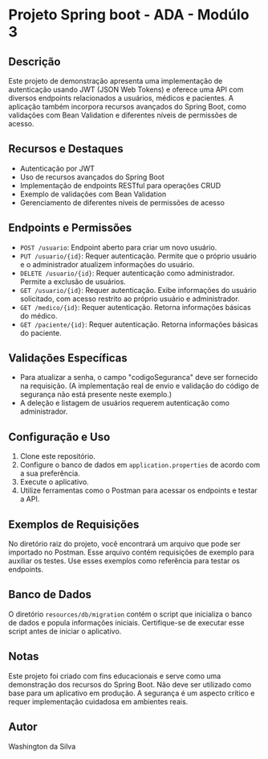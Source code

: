 # Projeto Spring boot - ADA - Modúlo 3

## Descrição

Este projeto de demonstração apresenta uma implementação de autenticação usando JWT (JSON Web Tokens) e oferece uma API com diversos endpoints relacionados a usuários, médicos e pacientes. A aplicação também incorpora recursos avançados do Spring Boot, como validações com Bean Validation e diferentes níveis de permissões de acesso.

## Recursos e Destaques

- Autenticação por JWT
- Uso de recursos avançados do Spring Boot
- Implementação de endpoints RESTful para operações CRUD
- Exemplo de validações com Bean Validation
- Gerenciamento de diferentes níveis de permissões de acesso

## Endpoints e Permissões

- `POST /usuario`: Endpoint aberto para criar um novo usuário.
- `PUT /usuario/{id}`: Requer autenticação. Permite que o próprio usuário e o administrador atualizem informações do usuário.
- `DELETE /usuario/{id}`: Requer autenticação como administrador. Permite a exclusão de usuários.
- `GET /usuario/{id}`: Requer autenticação. Exibe informações do usuário solicitado, com acesso restrito ao próprio usuário e administrador.
- `GET /medico/{id}`: Requer autenticação. Retorna informações básicas do médico.
- `GET /paciente/{id}`: Requer autenticação. Retorna informações básicas do paciente.

## Validações Específicas

- Para atualizar a senha, o campo "codigoSeguranca" deve ser fornecido na requisição. (A implementação real de envio e validação do código de segurança não está presente neste exemplo.)
- A deleção e listagem de usuários requerem autenticação como administrador.

## Configuração e Uso

1. Clone este repositório.
2. Configure o banco de dados em `application.properties` de acordo com a sua preferência.
3. Execute o aplicativo.
4. Utilize ferramentas como o Postman para acessar os endpoints e testar a API.

## Exemplos de Requisições

No diretório raiz do projeto, você encontrará um arquivo que pode ser importado no Postman. Esse arquivo contém requisições de exemplo para auxiliar os testes. Use esses exemplos como referência para testar os endpoints.

## Banco de Dados

O diretório `resources/db/migration` contém o script que inicializa o banco de dados e popula informações iniciais. Certifique-se de executar esse script antes de iniciar o aplicativo.

## Notas

Este projeto foi criado com fins educacionais e serve como uma demonstração dos recursos do Spring Boot. Não deve ser utilizado como base para um aplicativo em produção. A segurança é um aspecto crítico e requer implementação cuidadosa em ambientes reais.

## Autor

Washington da Silva
